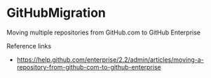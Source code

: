# GitHubMigration
Moving multiple repositories from GitHub.com to GitHub Enterprise


Reference links
* https://help.github.com/enterprise/2.2/admin/articles/moving-a-repository-from-github-com-to-github-enterprise
